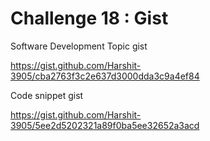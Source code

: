 # Challenge 18 : Gist

Software Development Topic gist

<https://gist.github.com/Harshit-3905/cba2763f3c2e637d3000dda3c9a4ef84>

Code snippet gist

<https://gist.github.com/Harshit-3905/5ee2d5202321a89f0ba5ee32652a3acd>
